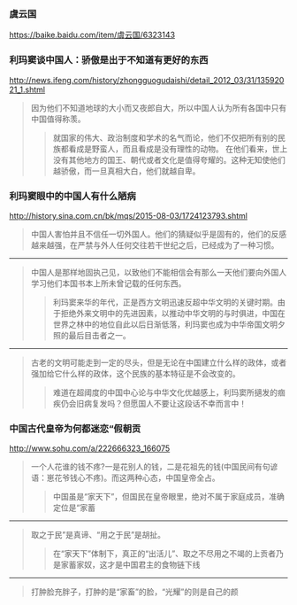 ### 虞云国
https://baike.baidu.com/item/虞云国/6323143
### 利玛窦谈中国人：骄傲是出于不知道有更好的东西
http://news.ifeng.com/history/zhongguogudaishi/detail_2012_03/31/13592021_1.shtml
>因为他们不知道地球的大小而又夜郎自大，所以中国人认为所有各国中只有中国值得称羡。
>>就国家的伟大、政治制度和学术的名气而论，他们不仅把所有别的民族都看成是野蛮人，而且看成是没有理性的动物。
>>在他们看来，世上没有其他地方的国王、朝代或者文化是值得夸耀的。这种无知使他们越骄傲，而一旦真相大白，他们就越自卑。
### 利玛窦眼中的中国人有什么陋病
http://history.sina.com.cn/bk/mqs/2015-08-03/1724123793.shtml
>中国人害怕并且不信任一切外国人。他们的猜疑似乎是固有的，他们的反感越来越强，在严禁与外人任何交往若干世纪之后，已经成为了一种习惯。
---
>中国人是那样地固执己见，以致他们不能相信会有那么一天他们要向外国人学习他们本国书本上所未曾记载的任何东西。
>>利玛窦来华的年代，正是西方文明迅速反超中华文明的关键时期。由于拒绝外来文明中的先进因素，以推动中华文明的与时俱进，中国在世界之林中的地位自此以后日渐低落，利玛窦也成为中华帝国文明夕照的最后目击者之一。
---
>古老的文明可能走到一定的尽头，但是无论在中国建立什么样的政体，或者强加给它什么样的政体，这个民族的基本特征是不会改变的。
>>难道在超阈度的中国中心论与中华文化优越感上，利玛窦所擿发的痼疾仍会旧病复发吗？但愿国人不要让这段话不幸而言中！
### 中国古代皇帝为何都迷恋“假朝贡
http://www.sohu.com/a/222666323_166075
>一个人花谁的钱不疼?一是花别人的钱，二是花祖先的钱(中国民间有句谚语：崽花爷钱心不疼)。而这两种心态，中国皇帝全占。
>>中国虽是“家天下”，但国民在皇帝眼里，绝对不属于家庭成员，准确定位是“家蓄
---
>取之于民”是真谛、“用之于民”是胡扯。
>>在“家天下”体制下，真正的“出活儿”、取之不尽用之不竭的上贡者乃是家蓄家奴，这才是中国君主的食物链下线
---
>打肿脸充胖子，打肿的是“家畜”的脸，“光耀”的则是自己的颜